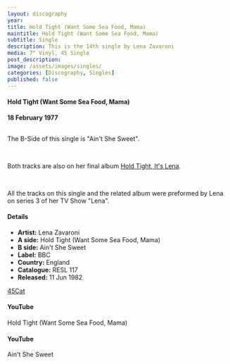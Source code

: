 ```yaml
---
layout: discography
year: 
title: Hold Tight (Want Some Sea Food, Mama)
maintitle: Hold Tight (Want Some Sea Food, Mama)
subtitle: Single
description: This is the 14th single by Lena Zavaroni
media: 7" Vinyl, 45 Single
post_description: 
image: /assets/images/singles/
categories: [Discography, Singles]
published: false
---
```


<main class="Main-Default">
<article>
<div class="row">
<div class="col s12 m8 offset-m2 l6 offset-l3">
<div class="card">
<div class="card-content flow-text">
<h4><i class="fa fa-music" aria-hidden="true"></i> Hold Tight (Want Some Sea Food, Mama)</h4>
<strong>18 February 1977</strong>
<br/><br/>
<p>The B-Side of this single is &quot;Ain't She Sweet&quot;.</p>
<br/>
<p>Both tracks are also on her final album <a href="https://fanzoflenazavaroni.github.io/television/1977/the-musical-time-machine.html">Hold Tight, It's Lena</a>.</p>
<br/>
<p>All the tracks on this single and the related album were preformed by Lena on series 3 of her TV Show "Lena".</p>
</div></div></div></div>

<div class="row">
<div class="col s12 m8 offset-m2 l6 offset-l3">
<div class="card">
<div class="card-content flow-text">
<h4><i class="fa fa-info" aria-hidden="true"></i> Details</h4>
<ul>
  <li><b>Artist:</b> Lena Zavaroni</li>
  <li><b>A side:</b> Hold Tight (Want Some Sea Food, Mama)</li>
  <li><b>B side:</b> Ain't She Sweet</li>
  <li><b>Label:</b> BBC</li>
  <li><b>Country:</b> England</li>
  <li><b>Catalogue:</b> RESL 117</li>
  <li><b>Released:</b> 11 Jun 1982</li>
</ul>
</div>
<div class="card-action flow-text">
<a href="http://www.45cat.com/record/resl117">45Cat</a>
</div></div></div></div>

<div class="row">
<div class="col s12 m4 offset-m2 l3 offset-l3">
<div class="card">
<div class="card-content flow-text">
<h4><i class="fa fa-youtube" aria-hidden="true"></i> YouTube</h4>
<div class="video-container">
<div id="player1"></div>
</div></div>
<div class="card-action">
<p>Hold Tight (Want Some Sea Food, Mama)</p>
</div></div></div>

<div class="col s12 m4 l3">
<div class="card">
<div class="card-content flow-text">
<h4><i class="fa fa-youtube" aria-hidden="true"></i> YouTube</h4>
<div class="video-container">
<div id="player2"></div>
</div></div>
<div class="card-action">
<p>Ain't She Sweet</p>
</div></div></div></div>
</article>
</main>

<script>
    var tag = document.createElement('script');
    tag.src = "//www.youtube.com/iframe_api";
    var firstScriptTag = document.getElementsByTagName('script')[0];
    firstScriptTag.parentNode.insertBefore(tag, firstScriptTag);

    var player;
    function onYouTubeIframeAPIReady() {
        player1 = new YT.Player('player1', {
            height: '360',
            
            width: '480',
            videoId: 'g0dTaMVaIOY',
            events: {
                'onStateChange': onPlayerStateChange
            }
        });
        player2 = new YT.Player('player2', {
            height: '360',
            width: '480',
            videoId: 'CUL1pzfA1TE',
            events: {
                'onStateChange': onPlayerStateChange
            }
        });
    }

    function onPlayerStateChange(event) {
        if (event.data == YT.PlayerState.PLAYING) {
            stopVideo(event.target.a.id);
        }
    }

    function stopVideo(player_id) {
        if (player_id == "player1") {
            player2.stopVideo();
        } else if (player_id == "player2") {
            player1.stopVideo();
        }
    }
</script>

<style>
.split {border-top: solid 5px #4B90B1;}

.fig1 {float:left; width:49%;}

.fig2 {float:right; width:49%;}

.fig3 {float:left; width:100%;}

figcaption {float:left; width:100%;}

@media only screen and (max-width: 700px) {
.fig1, .fig2 {float:left; width:100%;}
figcaption {float:left; width:100%; margin-bottom: 10px;}
}
</style>
